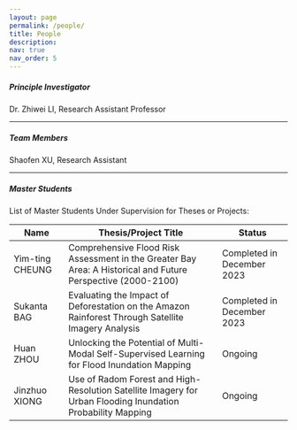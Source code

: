 ```yaml
---
layout: page
permalink: /people/
title: People
description: 
nav: true
nav_order: 5
---
```


##### **Principle Investigator**

Dr. Zhiwei LI, Research Assistant Professor

------



##### **Team Members**

Shaofen XU, Research Assistant

------



##### **Master Students**

List of Master Students Under Supervision for Theses or Projects:

| Name | Thesis/Project Title                                         | Status                     |
| ----------------------- | ------------------------------------------------------------ | -------------------------- |
| Yim-ting CHEUNG         | Comprehensive Flood Risk Assessment in the Greater Bay Area: A Historical and Future Perspective (2000-2100) | Completed in December 2023 |
| Sukanta BAG             | Evaluating the Impact of Deforestation on the Amazon Rainforest Through Satellite Imagery Analysis | Completed in December 2023 |
| Huan ZHOU               | Unlocking the Potential of Multi-Modal Self-Supervised Learning for Flood Inundation Mapping | Ongoing                    |
| Jinzhuo XIONG          | Use of Radom Forest and High-Resolution Satellite Imagery for Urban Flooding Inundation Probability Mapping | Ongoing                    |

